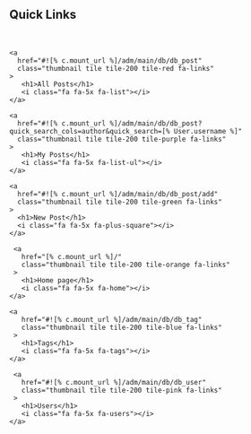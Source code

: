 ## Quick Links 

<br>

<!--
<div class="metro">

  <div class="col-sm-6 col-md-3">
    <div class="thumbnail tile tile-medium tile-green">
       <a href="#" class="fa-links">
         <h1>RSS</h1>
         <i class="fa fa-3x fa-rss-square"></i>
      </a>
    </div>
  </div>
  
  <div class="col-sm-6 col-md-3">
    <div class="thumbnail tile tile-medium tile-green">
       <a href="#" class="fa-links">
         <h1>RSS</h1>
         <i class="fa fa-3x fa-rss-square"></i>
      </a>
    </div>
  </div>
  
</div>

<div style="clear:both;"></div>

-->

<div class="metro" style=max-width:800px;clear:both;">
  
  <div class="col-sm-6 col-md-3">
  
    <a 
      href="#![% c.mount_url %]/adm/main/db/db_post" 
      class="thumbnail tile tile-200 tile-red fa-links"
    >
       <h1>All Posts</h1>
       <i class="fa fa-5x fa-list"></i>
    </a>
  
    <a 
      href="#![% c.mount_url %]/adm/main/db/db_post?quick_search_cols=author&quick_search=[% User.username %]" 
      class="thumbnail tile tile-200 tile-purple fa-links"
    >
       <h1>My Posts</h1>
       <i class="fa fa-5x fa-list-ul"></i>
    </a>
 
    <a 
      href="#![% c.mount_url %]/adm/main/db/db_post/add" 
      class="thumbnail tile tile-200 tile-green fa-links"
    >
      <h1>New Post</h1>
      <i class="fa fa-5x fa-plus-square"></i>
    </a>

     <a 
       href="[% c.mount_url %]/" 
       class="thumbnail tile tile-200 tile-orange fa-links"
     >
       <h1>Home page</h1>
       <i class="fa fa-5x fa-home"></i>
    </a>
    
    <a 
       href="#![% c.mount_url %]/adm/main/db/db_tag" 
       class="thumbnail tile tile-200 tile-blue fa-links"
     >
       <h1>Tags</h1>
       <i class="fa fa-5x fa-tags"></i>
    </a>

     <a 
       href="#![% c.mount_url %]/adm/main/db/db_user" 
       class="thumbnail tile tile-200 tile-pink fa-links"
     >
       <h1>Users</h1>
       <i class="fa fa-5x fa-users"></i>
    </a>
    
  </div>

</div>

